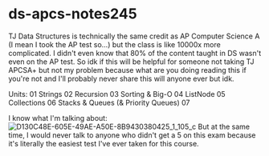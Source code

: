 # ds-apcs-notes245
TJ Data Structures is technically the same credit as AP Computer Science A (I mean I took the AP test so...) but the class is like 10000x more complicated. I didn't even know that 80% of the content taught in DS wasn't even on the AP test. So idk if this will be helpful for someone not taking TJ APCSA+ but not my problem because what are you doing reading this if you're not and I'll probably never share this will anyone ever but idk.

Units:
01 Strings
02 Recursion
03 Sorting & Big-O
04 ListNode
05 Collections
06 Stacks & Queues (& Priority Queues)
07 


I know what I'm talking about: 
![D130C48E-605E-49AE-A50E-8B9430380425_1_105_c](https://github.com/user-attachments/assets/198b86f1-5212-4d7f-942e-687246bcabe3)
But at the same time, I would never talk to anyone who didn't get a 5 on this exam because it's literally the easiest test I've ever taken for this course.
